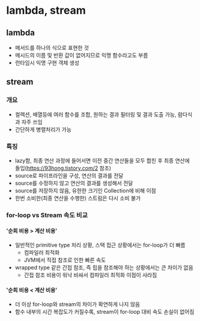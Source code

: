 # lambda, stream
## lambda
- 메서드를 하나의 식으로 표현한 것
- 메시드의 이름 및 반환 값이 없어지므로 익명 함수라고도 부름
- 런타임시 익명 구현 객체 생성

## stream
### 개요
- 컬렉션, 배열등에 여러 함수를 조합, 원하는 결과 필터링 및 결과 도출 가능, 람다식과 자주 쓰임
- 간단하게 병렬처리가 가능

### 특징
- lazy함, 최종 연산 과정에 들어서면 이전 중간 연산들을 모두 합친 후 최종 연산에 돌입(https://93hong.tistory.com/2 참조)
- source로 파이프라인을 구성, 연산의 결과를 전달
- source를 수정하지 않고 연산의 결과를 생성해서 전달
- source를 저장하지 않음, 유한한 크기인 Collection에 비해 이점
- 한번 소비한(최종 연산을 수행한) 스트림은 다시 소비 불가

### for-loop vs Stream 속도 비교
#### '순회 비용 > 계산 비용'
- 일반적인 primitive type 처리 상황, 스택 접근 상황에서는 for-loop가 더 빠름
    - 컴파일러 최적화
    - JVM에서 직접 참조로 인한 빠른 속도 
- wrapped type 같은 간접 참조, 즉 힙을 참조해야 하는 상황에서는 큰 차이가 없음
    - 간접 참조 비용이 워낙 비싸서 컴파일러 최적화 이점이 사라짐

#### '순회 비용 < 계산 비용'
- 더 이상 for-loop와 stream의 차이가 확연하게 나지 않음
- 함수 내부의 시간 복잡도가 커질수록, stream이 for-loop 대비 속도 손실이 없어짐
